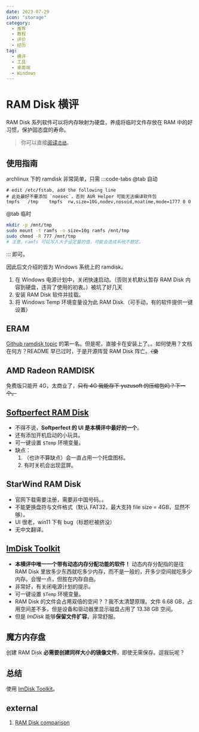 ```yaml
---
date: 2023-07-29
icon: "storage"
category:
  - 推荐
  - 教程
  - 评价
  - 经历
tag:
  - 横评
  - 工具
  - 桌面端
  - Windows
---
```


# RAM Disk 横评

RAM Disk 系列软件可以将内存映射为硬盘，养成将临时文件存放在 RAM 中的好习惯，保护固态盘的寿命。

> 你可以直接[阅读`总结`](#总结)。

## 使用指南

archlinux 下的 ramdisk 非常简单，只需
:::code-tabs
@tab 自动

```
# edit /etc/fstab, add the following line
# 此处最好不要添加 `noexec`，否则 AUR Helper 可能无法编译软件包
tmpfs   /tmp    tmpfs  rw,size=10G,nodev,nosuid,noatime,mode=1777 0 0
```

@tab 临时

```sh
mkdir -p /mnt/tmp
sudo mount -t ramfs -o size=10g ramfs /mnt/tmp
sudo chmod -R 777 /mnt/tmp
# 注意，ramfs 可以写入大于设定量的值，可能会造成系统不稳定。
```

:::
即可。

因此后文介绍的皆为 Windows 系统上的 ramdisk。

1. 在 Windows 电源计划中，关闭快速启动。（否则关机默认暂存 RAM Disk 内容到硬盘，违背了使用的初衷。）<span class="heimu" title="你知道的太多了">被坑了好几天</span>
2. 安装 RAM Disk 软件并挂载。
3. 将 Windows Temp 环境变量设为此 RAM Disk.（可手动，有的软件提供一键设置）

## ERAM

[Github ramdisk topic](https://github.com/topics/ramdisk) 的第一名。但是呢，直接卡在安装上了。。如何使用？文档在何方？README 早已过时，于是开源阵营 RAM Disk 阵亡。~~（樂~~

## AMD Radeon RAMDISK

免费版只能开 4G，太商业了，~~只有 4G 我能存下 yuzusoft 的压缩包吗？下一个。~~

## [Softperfect RAM Disk](https://www.majorgeeks.com/files/details/softperfect_ram_disk.html)

- 不得不说，**Softperfect 的 UI 是本横评中最好的一个**。
- 还有添加开机启动的小玩具。
- 可一键设置 `$Temp` 环境变量。
- 缺点：
  1. （也许不算缺点）会一直占用一个托盘图标。
  2. 有时关机会出现蓝屏。

## StarWind RAM Disk

- 官网下载需要注册，需要非中国号码。。
- 不能更换盘符与文件格式（默认 FAT32，最大支持 file size = 4GB，显然不够）。
- UI 很老，win11 下有 bug（标题栏被挤没）
- 无中文翻译。

## [ImDisk Toolkit](https://sourceforge.net/projects/imdisk-toolkit/)

- **本横评中唯一一个带有动态内存分配功能的软件！** 动态内存分配指的是往 RAM Disk 里放多少东西就吃多少内存，而不是一般的，开多少空间就吃多少内存。会慢一点，但胜在内存自由。
- 非常好，有关闭电源计划的提示。
- 可一键设置 `$Temp` 环境变量。
- RAM Disk 的文件会占用双倍的空间？？我不太清楚原理。文件 6.68 GB，占用空间差不多，但是设备和驱动器里显示磁盘占用了 13.38 GB 空间。
- 但是 _ImDisk_ 能够**保留文件扩容**，非常舒服。

## 魔方内存盘

创建 RAM Disk **必需要创建同样大小的镜像文件**，即使无需保存。逗我玩呢？

## 总结

使用 [ImDisk Toolkit](#imdisk-toolkit)。

## external

1. [RAM Disk comparison](https://www.ghacks.net/2017/04/03/the-best-free-ramdisk-programs-for-windows/)
